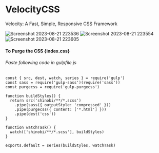 # VelocityCSS

Velocity: A Fast, Simple, Responsive CSS Framework

![Screenshot 2023-08-21 223536](https://github.com/pratikt76/VelocityCSS/assets/96099806/795224a5-3e1b-4c9e-9b0e-4117418eda0e)
![Screenshot 2023-08-21 223554](https://github.com/pratikt76/VelocityCSS/assets/96099806/fea5994e-f3b4-446a-b5fd-f7f14071a2b8)
![Screenshot 2023-08-21 223605](https://github.com/pratikt76/VelocityCSS/assets/96099806/6e9f865b-04e7-4ba8-bc59-542b73945772)

#### To Purge the CSS {index.css}

###### Paste following code in gulpfile.js

```
const { src, dest, watch, series } = require('gulp')
const sass = require('gulp-sass')(require('sass'))
const purgecss = require('gulp-purgecss')

function buildStyles() {
  return src('shinobi/**/*.scss')
    .pipe(sass({ outputStyle: 'compressed' }))
    .pipe(purgecss({ content: ['*.html'] }))
    .pipe(dest('css'))
}

function watchTask() {
  watch(['shinobi/**/*.scss'], buildStyles)
}

exports.default = series(buildStyles, watchTask)
```
